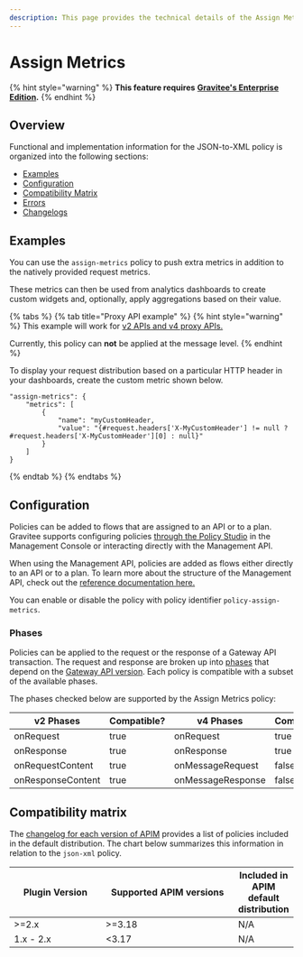 ```yaml
---
description: This page provides the technical details of the Assign Metrics policy
---
```


# Assign Metrics

{% hint style="warning" %}
**This feature requires** [**Gravitee's Enterprise Edition**](../../overview/introduction-to-gravitee-api-management-apim/ee-vs-oss.md)**.**
{% endhint %}

## Overview

Functional and implementation information for the JSON-to-XML policy is organized into the following sections:

* [Examples](<template-policy-rework-structure-1 (1).md#examples>)
* [Configuration](<template-policy-rework-structure-1 (1).md#configuration>)
* [Compatibility Matrix](<template-policy-rework-structure-1 (1).md#compatibility-matrix>)
* [Errors](<template-policy-rework-structure-1 (1).md#errors>)
* [Changelogs](<template-policy-rework-structure-1 (1).md#changelogs>)

## Examples

You can use the `assign-metrics` policy to push extra metrics in addition to the natively provided request metrics.

These metrics can then be used from analytics dashboards to create custom widgets and, optionally, apply aggregations based on their value.

{% tabs %}
{% tab title="Proxy API example" %}
{% hint style="warning" %}
This example will work for [v2 APIs and v4 proxy APIs.](../../overview/gravitee-api-definitions-and-execution-engines.md)

Currently, this policy can **not** be applied at the message level.
{% endhint %}

To display your request distribution based on a particular HTTP header in your dashboards, create the custom metric shown below.

```
"assign-metrics": {
    "metrics": [
        {
            "name": "myCustomHeader,
            "value": "{#request.headers['X-MyCustomHeader'] != null ? #request.headers['X-MyCustomHeader'][0] : null}"
        }
    ]
}
```
{% endtab %}
{% endtabs %}

## Configuration

Policies can be added to flows that are assigned to an API or to a plan. Gravitee supports configuring policies [through the Policy Studio](../../guides/policy-design/) in the Management Console or interacting directly with the Management API.

When using the Management API, policies are added as flows either directly to an API or to a plan. To learn more about the structure of the Management API, check out the [reference documentation here.](../management-api-reference/)

You can enable or disable the policy with policy identifier `policy-assign-metrics`.

### Phases

Policies can be applied to the request or the response of a Gateway API transaction. The request and response are broken up into [phases](broken-reference) that depend on the [Gateway API version](../../overview/gravitee-api-definitions-and-execution-engines.md). Each policy is compatible with a subset of the available phases.

The phases checked below are supported by the Assign Metrics policy:

<table data-full-width="false"><thead><tr><th width="202">v2 Phases</th><th width="139" data-type="checkbox">Compatible?</th><th width="198">v4 Phases</th><th data-type="checkbox">Compatible?</th></tr></thead><tbody><tr><td>onRequest</td><td>true</td><td>onRequest</td><td>true</td></tr><tr><td>onResponse</td><td>true</td><td>onResponse</td><td>true</td></tr><tr><td>onRequestContent</td><td>true</td><td>onMessageRequest</td><td>false</td></tr><tr><td>onResponseContent</td><td>true</td><td>onMessageResponse</td><td>false</td></tr></tbody></table>

## Compatibility matrix

The [changelog for each version of APIM](../../releases-and-changelog/changelog/) provides a list of policies included in the default distribution. The chart below summarizes this information in relation to the `json-xml` policy.

<table data-full-width="false"><thead><tr><th width="161.33333333333331">Plugin Version</th><th width="242">Supported APIM versions</th><th>Included in APIM default distribution</th></tr></thead><tbody><tr><td>>=2.x</td><td>>=3.18</td><td>N/A</td></tr><tr><td>1.x - 2.x</td><td>&#x3C;3.17</td><td>N/A</td></tr></tbody></table>
